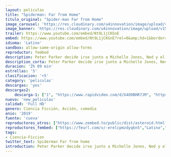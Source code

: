 ```yaml
---
layout: peliculas
title: "Spiderman: Far from Home"
titulo_original: "Spider-man Far from Home"
image_carousel: 'https://res.cloudinary.com/u4innovation/image/upload/v1562266934/spider-far-home-poster-min_gvbdvo.jpg'
image_banner: 'https://res.cloudinary.com/u4innovation/image/upload/v1562266934/spider-man-far-frome-home-ap-min_pyixya.jpg'
trailer: https://www.youtube.com/embed/Nt9L1jCKGnE
embed: https://www.youtube.com/embed/Nt9L1jCKGnE?rel=0&amp;hd=1&border=0&wmode=opaque&enablejsapi=1&modestbranding=1&controls=1&showinfo=1
idioma: 'Latino'
sandbox: allow-same-origin allow-forms
reproductor: fembed
description: Peter Parker decide irse junto a Michelle Jones, Ned y el resto de sus amigos a pasar unas vacaciones a Europa después de los eventos ocurridos en Vengadores EndGame. Sin embargo, el plan de Parker por dejar de lado sus superpoderes durante unas semanas se ven truncados cuándo es reclutado por Nick Fury para unirse a Mysterio (un humano que proviene de la Tierra 833, una dimensión del Multiverso, que tuvo su primera aparición en Doctor Strange) para luchar contra los Elementales (cuatro entes inmortales que vienen de la misma dimensión y que dominan los cuatro elementos de la Naturaleza, el fuego, el agua, el aire y la tierra) . En ese momento, Parker vuelve a ponerse el traje de Spider-Man para cumplir con su labor.
description_corta: Peter Parker decide irse junto a Michelle Jones, Ned y el resto de sus amigos a pasar unas vacaciones a Europa después de los eventos ocurridos en Vengadores EndGame. Sin embargo, el plan de Parker por dejar de lado sus...
duracion: '2h 09 min'
estrellas: '5'
clasificacion: '+5'
category: 'peliculas'
descargas: 'yes'
descargas2:
    descarga-1: ["1", "https://www.rapidvideo.com/d/G4O9BHR7JM", "https://www.google.com/s2/favicons?domain=openload.co","OpenLoad","https://res.cloudinary.com/imbriitneysam/image/upload/v1541473684/mexico.png", "Latino", "TS-Screener"]
nuevo: 'new_peliculas'
calidad: 'Full HD'
genero: Ciencia Ficción, Acción, comedia
anio: '2019'
fuente: 'cueva'
reproductores_otros: ["https://www.zembed.to/public/dist/asteroid.html?id=bccc9ab419d875b01df1133478f134dc&title=Spider-Man:%20Far%20from%20Home","Latino","https://gdriveplayer.me/embed2.php?link=EtrXppHuGpXgnwj8qKsdEQJiKlqvSBKXFeCX3ZJhGovixSNnxrTzd8FRwi0wa4ZfdI%252BuevuGceqa%252B6gwfC8NEyVP4P5VnpjZT8k7LK7FZDEUcTAQjkpo%252BhS4Xt39VUCTD1s4j%252BMwVjtSitkkP7v1WFs6N7tpRsSDsky%252Fnq4c9t9%252BRP4z%252FAtcgsE%252B%252FxSMBcFzsrHaYYfE2r18IGsBV8aSaz","Latino","https://gdriveplayer.me/embed2.php?link=75OyaRzMdn7%252BdQjPM992ng1iP9L50hku9lwfbApebYg6jHtJRjmyaNwtkH7QePYAzdQwEW76lfdmz5eArBtlaCi5ESazTScDxLZB73ZnKLH286nLoaABkodntrM7okMMV0N0fSzhJLpuf7yr7rjSzYU4ewlRCWb5zOuWVB8s%252BZGt248Xu%252BK749OKHUUH2UMRs%252Ffzwi%252BZsqYkDp3BmNFVGh","Latino","https://api.cuevana3.io/stream/index.php?file=ek5lbm9xYWNrS0xYMTZLa2xNbkdvY3ZTb3BtZng4TGp6ZFpobGFMUGtPTFJ5SnFUWU5MSzZkUFhZR1JwbTVha25KR1VvcVBWMGVMWWtaYWhvSkhWNTVxV1pXSnBsSm5Tc0tTSGtYdW1qK0RVbDFhb2xNN0sxOU9ubUtXWHg1dWttWnRuWld5YmxLYVU","Latino"]
reproductores_fembed: ["https://feurl.com/v/-erelcpmzdyqkn5","Latino","https://animekao.xyz/v/47lz6hzp-82dj5m","Latino","https://jplayer.club/v/q8wm4se6yjxqg03","Latino"]
tags:
- Ciencia-Ficcion
twitter_text: Spiderman Far from home
introduction: Peter Parker decide irse junto a Michelle Jones, Ned y el resto de sus amigos a pasar unas vacaciones a Europa después de los eventos ocurridos en Vengadores EndGame. Sin embargo, el plan de Parker por dejar de lado sus...
---
```



 







